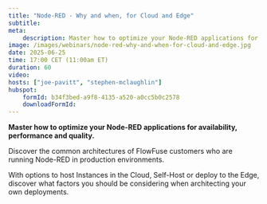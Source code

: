 ```yaml
---
title: "Node-RED - Why and when, for Cloud and Edge"
subtitle: 
meta:
    description: Master how to optimize your Node-RED applications for availability, performance and quality. Discover the common architectures of FlowFuse customers who are running Node-RED in production environments. With options to host Instances in the Cloud, Self-Host or deploy to the Edge, discover what factors you should be considering when architecting your own deployments.
image: /images/webinars/node-red-why-and-when-for-cloud-and-edge.jpg
date: 2025-06-25
time: 17:00 CET (11:00am ET)
duration: 60
video: 
hosts: ["joe-pavitt", "stephen-mclaughlin"]
hubspot:
    formId: b34f3bed-a9f8-4135-a520-a0cc5b0c2578
    downloadFormId: 
---
```


**Master how to optimize your Node-RED applications for availability, performance and quality.**

Discover the common architectures of FlowFuse customers who are running Node-RED in production environments. 

<!--more-->

With options to host Instances in the Cloud, Self-Host or deploy to the Edge, discover what factors you should be considering when architecting your own deployments.